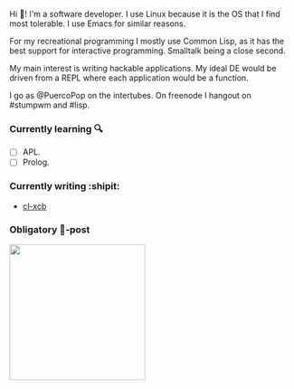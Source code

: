 Hi :wave:! I'm a software developer. I use Linux because it is the OS that I find most tolerable. I use Emacs for similar reasons.

For my recreational programming I mostly use Common Lisp, as it has the best support for interactive programming.
Smalltalk being a close second.

My main interest is writing hackable applications.
My ideal DE would be driven from a REPL where each application would be a function.

I go as @PuercoPop on the intertubes. On freenode I hangout on #stumpwm and #lisp.

### Currently learning :mag:

- [ ] APL.
- [ ] Prolog.

### Currently writing :shipit:

- [cl-xcb]

### Obligatory :poop:-post

<img src="https://i.imgur.com/BSKtXDC.jpg" width="240" height="240" align="center">

[cl-xcb]: https://code.puercopop.com/cl-xcb.git/
